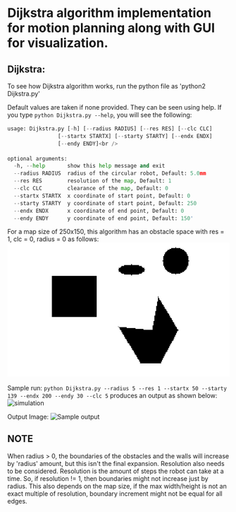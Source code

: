 # Dijkstra algorithm implementation for motion planning along with GUI for visualization.

## Dijkstra:

To see how Dijkstra algorithm works, run the python file as 'python2 Dijkstra.py'

Default values are taken if none provided. They can be seen using help. If you type ```python Dijkstra.py --help```, you will see the following:


```python
usage: Dijkstra.py [-h] [--radius RADIUS] [--res RES] [--clc CLC]
                [--startx STARTX] [--starty STARTY] [--endx ENDX]
                [--endy ENDY]<br />

optional arguments:
  -h, --help       show this help message and exit
  --radius RADIUS  radius of the circular robot, Default: 5.0mm
  --res RES        resolution of the map, Default: 1
  --clc CLC        clearance of the map, Default: 0
  --startx STARTX  x coordinate of start point, Default: 0
  --starty STARTY  y coordinate of start point, Default: 250
  --endx ENDX      x coordinate of end point, Default: 0
  --endy ENDY      y coordinate of end point, Default: 150'
```

For a map size of 250x150, this algorithm has an obstacle space with res = 1, clc = 0, radius = 0 as follows:
![Obstacle Space](https://github.com/RachithP/motion-planning/blob/master/Dijkstra/obstacleSpace.png)

Sample run:
```python Dijkstra.py --radius 5 --res 1 --startx 50 --starty 139 --endx 200 --endy 30 --clc 5```
produces an output as shown below:
![simulation](https://github.com/RachithP/motion-planning/blob/master/Dijkstra/dijkstra.gif)

Output Image:
![Sample output](https://github.com/RachithP/motion-planning/blob/master/Dijkstra/sample_output.png)


## NOTE
When radius > 0, the boundaries of the obstacles and the walls will increase by 'radius' amount, but this isn't the final expansion. Resolution also needs to be considered. Resolution is the amount of steps the robot can take at a time. So, if resolution != 1, then boundaries might not increase just by radius. This also depends on the map size, if the max width/height is not an exact multiple of resolution, boundary increment might not be equal for all edges.
